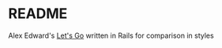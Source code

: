 # README

Alex Edward's [Let's Go](https://lets-go.alexedwards.net/) written in Rails for comparison in styles
